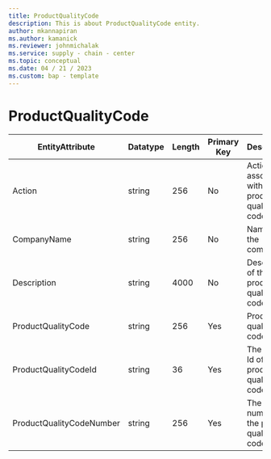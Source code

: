 ```yaml
---
title: ProductQualityCode
description: This is about ProductQualityCode entity.
author: mkannapiran
ms.author: kamanick
ms.reviewer: johnmichalak
ms.service: supply - chain - center
ms.topic: conceptual
ms.date: 04 / 21 / 2023
ms.custom: bap - template
---
```


# **ProductQualityCode**

|	EntityAttribute	|	Datatype	|	Length	|	Primary Key	|	Description	|
|---------------|--------|------|----------|-----------|
|	Action	|	string	|	256	|	No	|	Action associated with the product quality code	|
|	CompanyName	|	string	|	256	|	No	|	Name of the company	|
|	Description	|	string	|	4000	|	No	|	Description of the product quality code	|
|	ProductQualityCode	|	string	|	256	|	Yes	|	Product quality code	|
|	ProductQualityCodeId	|	string	|	36	|	Yes	|	The unique Id of the product quality code	|
|	ProductQualityCodeNumber	|	string	|	256	|	Yes	|	The unique number of the product quality code	|
